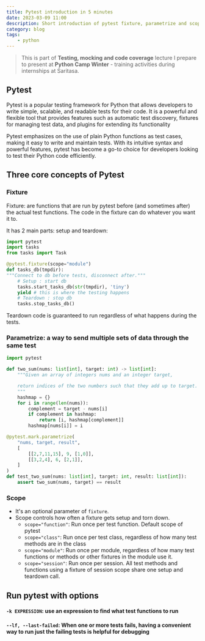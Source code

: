 ```yaml
---
title: Pytest introduction in 5 minutes
date: 2023-03-09 11:00
description: Short introduction of pytest fixture, parametrize and scope
category: blog
tags:
    - python
---
```


> This is part of **Testing, mocking and code coverage** lecture I prepare to present at **Python Camp Winter** - training activities during internships at Saritasa.
## Pytest
Pytest is a popular testing framework for Python that allows developers to write simple, scalable, and readable tests for their code. It is a powerful and flexible tool that provides features such as automatic test discovery, fixtures for managing test data, and plugins for extending its functionality

Pytest emphasizes on the use of plain Python functions as test cases, making it easy to write and maintain tests. With its intuitive syntax and powerful features, pytest has become a go-to choice for developers looking to test their Python code efficiently.

## Three core concepts of Pytest

### Fixture

Fixture: are functions that are run by pytest before (and sometimes after) the actual test functions. The code in the fixture can do whatever you want it to.

It has 2 main parts: setup and teardown:

```python
import pytest
import tasks
from tasks import Task

@pytest.fixture(scope="module")
def tasks_db(tmpdir):
"""Connect to db before tests, disconnect after."""
    # Setup : start db
    tasks.start_tasks_db(str(tmpdir), 'tiny')
    yield # this is where the testing happens
    # Teardown : stop db
    tasks.stop_tasks_db()
```

Teardown code is guaranteed to run regardless of what happens during the tests.

### Parametrize: a way to send multiple sets of data through the same test

```python
import pytest

def two_sum(nums: list[int], target: int) -> list[int]:
    """Given an array of integers nums and an integer target,

    return indices of the two numbers such that they add up to target.
    """
    hashmap = {}
    for i in range(len(nums)):
        complement = target - nums[i]
        if complement in hashmap:
            return [i, hashmap[complement]]
        hashmap[nums[i]] = i

@pytest.mark.parametrize(
    "nums, target, result",
    [
        [[2,7,11,15], 9, [1,0]],
        [[3,2,4], 6, [2,1]],
    ]
)
def test_two_sum(nums: list[int], target: int, result: list[int]):
    assert two_sum(nums, target) == result
```

### Scope
- It's an optional parameter of `fixture`.
- Scope controls how often a fixture gets setup and torn down.
    * `scope="function"`: Run once per test function. Default scope of pytest
    * `scope="class"`: Run once per test class, regardless of how many test methods are in the class
    * `scope="module"`: Run once per module, regardless of how many test functions or methods or other fixtures in the module use it.
    * `scope="session"`: Run once per session. All test methods and functions using a fixture of session scope share one setup and teardown call.

## Run pytest with options

#### `-k EXPRESSION`: use an expression to find what test functions to run
#### `--lf, --last-failed`: When one or more tests fails, having a convenient way to run just the failing tests is helpful for debugging

